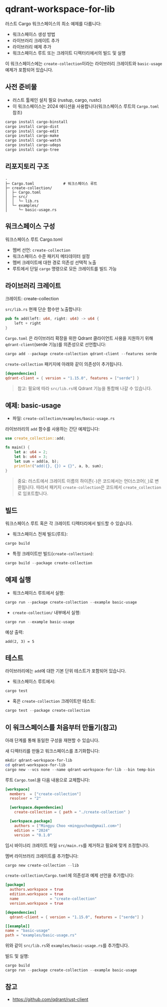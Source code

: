 # qdrant-workspace-for-lib

러스트 Cargo 워크스페이스의 최소 예제를 다룹니다:

- 워크스페이스 생성 방법
- 라이브러리 크레이트 추가
- 라이브러리 예제 추가
- 워크스페이스 루트 또는 크레이트 디렉터리에서의 빌드 및 실행

이 워크스페이스에는 `create-collection`이라는 라이브러리 크레이트와 `basic-usage` 예제가 포함되어 있습니다.

## 사전 준비물

- 러스트 툴체인 설치 필요 (rustup, cargo, rustc)
- 이 워크스페이스는 2024 에디션을 사용합니다(워크스페이스 루트의 `Cargo.toml` 참조)

```bash
cargo install cargo-binstall
cargo install cargo-dist
cargo install cargo-edit
cargo install cargo-make
cargo install cargo-watch
cargo install cargo-udeps
cargo install cargo-tree
```

## 리포지토리 구조

```text
.
├─ Cargo.toml             # 워크스페이스 루트
├─ create-collection/
│  ├─ Cargo.toml
│  ├─ src/
│  │  └─ lib.rs
│  └─ examples/
│     └─ basic-usage.rs
```

## 워크스페이스 구성

워크스페이스 루트 Cargo.toml

- 멤버 선언: `create-collection`
- 워크스페이스 수준 패키지 메타데이터 설정
- 멤버 크레이트에 대한 경로 의존성 선택적 노출
- 루트에서 단일 `cargo` 명령으로 모든 크레이트를 빌드 가능

## 라이브러리 크레이트

크레이트: create-collection

`src/lib.rs` 현재 단순 함수만 노출합니다:

```rust
pub fn add(left: u64, right: u64) -> u64 {
    left + right
}
```

`Cargo.toml` 은 라이브러리 확장을 위한 Qdrant 클라이언트 사용을 지원하기 위해 `qdrant-client`(serde 기능)를 의존성으로 선언합니다:

```powershell
cargo add --package create-collection qdrant-client --features serde
```

`create-collection` 패키지에 아래와 같이 의존성이 추가됩니다.

```toml
[dependencies]
qdrant-client = { version = "1.15.0", features = ["serde"] }
```

> 참고: 필요에 따라 `src/lib.rs`에 Qdrant 기능을 통합해 나갈 수 있습니다.

## 예제: basic-usage

- 파일: `create-collection/examples/basic-usage.rs`

라이브러리의 `add` 함수를 사용하는 간단 예제입니다:

```rust
use create_collection::add;

fn main() {
    let a: u64 = 2;
    let b: u64 = 3;
    let sum = add(a, b);
    println!("add({}, {}) = {}", a, b, sum);
}
```

> 중요: 러스트에서 크레이트 이름의 하이픈(`-`)은 코드에서는 언더스코어(`_`)로 변환됩니다. 따라서 패키지 `create-collection`은 코드에서 `create_collection`로 임포트합니다.

## 빌드

워크스페이스 루트 혹은 각 크레이트 디렉터리에서 빌드할 수 있습니다.

- 워크스페이스 전체 빌드(루트):

```powershell
cargo build
```

- 특정 크레이트만 빌드(`create-collection`):

```powershell
cargo build --package create-collection
```

## 예제 실행

- 워크스페이스 루트에서 실행:

```powershell
cargo run --package create-collection --example basic-usage
```

- `create-collection/` 내부에서 실행:

```powershell
cargo run --example basic-usage
```

예상 출력:

```text
add(2, 3) = 5
```

## 테스트

라이브러리에는 `add`에 대한 기본 단위 테스트가 포함되어 있습니다.

- 워크스페이스 루트에서:

```powershell
cargo test
```

- 혹은 `create-collection` 크레이트만 테스트:

```powershell
cargo test --package create-collection
```

## 이 워크스페이스를 처음부터 만들기(참고)

아래 단계를 통해 동일한 구성을 재현할 수 있습니다.

새 디렉터리를 만들고 워크스페이스를 초기화합니다:

```powershell
mkdir qdrant-workspace-for-lib
cd qdrant-workspace-for-lib
cargo new --vcs none --name qdrant-workspace-for-lib --bin temp-bin
```

루트 `Cargo.toml`을 다음 내용으로 교체합니다:

```toml
[workspace]
  members  = ["create-collection"]
  resolver = "2"

  [workspace.dependencies]
    create-collection = { path = "./create-collection" }

  [workspace.package]
    authors = ["Mingyu Choo <mingyuchoo@gmail.com>"]
    edition = "2024"
    version = "0.1.0"
```

임시 바이너리 크레이트 파일 `src/main.rs`를 제거하고 필요에 맞게 조정합니다.

멤버 라이브러리 크레이트를 추가합니다:

```powershell
cargo new create-collection --lib
```

`create-collection/Cargo.toml`에 의존성과 예제 선언을 추가합니다:

```toml
[package]
  authors.workspace = true
  edition.workspace = true
  name              = "create-collection"
  version.workspace = true

[dependencies]
  qdrant-client = { version = "1.15.0", features = ["serde"] }

[[example]]
name = "basic-usage"
path = "examples/basic-usage.rs"
```

위와 같이 `src/lib.rs`와 `examples/basic-usage.rs`를 추가합니다.

빌드 및 실행:

```powershell
cargo build
cargo run --package create-collection --example basic-usage
```

## 참고

- <https://github.com/qdrant/rust-client>
